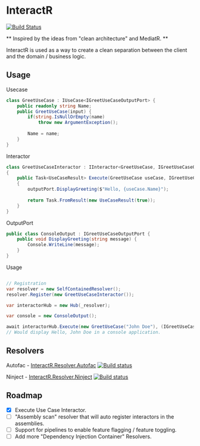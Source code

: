 # InteractR
[![Build Status](https://dev.azure.com/kristofferolsson/Interactor/_apis/build/status/Interactor-CI?branchName=master)](https://dev.azure.com/kristofferolsson/Interactor/_build/latest?definitionId=7&branchName=master)

** Inspired by the ideas from "clean architecture" and MediatR. **

InteractR is used as a way to create a clean separation between the client and the domain / business logic.


## Usage
Usecase

```csharp
class GreetUseCase : IUseCase<IGreetUseCaseOutputPort> {
	public readonly string Name;
	public GreetUseCase(input) {
		if(string.IsNullOrEmpty(name)
			throw new ArgumentException();
			
		Name = name;
	}
}
```

Interactor

```csharp
class GreetUseCaseInteractor : IInteractor<GreetUseCase, IGreetUseCaseOutputPort> 
{
	public Task<UseCaseResult> Execute(GreetUseCase useCase, IGreetUseCaseOutputPort outputPort, CancellationToken cancellationToken)
	{
		outputPort.DisplayGreeting($"Hello, {useCase.Name}");
		
		return Task.FromResult(new UseCaseResult(true));
	}
}
```

OutputPort 

```csharp
public class ConsoleOutput : IGreetUseCaseOutputPort {
	public void DisplayGreeting(string message) {
		Console.WriteLine(message);
	}
}
```

Usage

```csharp

// Registration
var resolver = new SelfContainedResolver();
resolver.Register(new GreetUseCaseInteractor());

var interactorHub = new Hub(_resolver);

var console = new ConsoleOutput();

await interactorHub.Execute(new GreetUseCase("John Doe"), (IGreetUseCaseOutputPort) console);
// Would display Hello, John Doe in a console application.
```

## Resolvers
Autofac - [InteractR.Resolver.Autofac](https://github.com/madebykrol/InteractR.Resolver.Autofac) [![Build status](https://dev.azure.com/kristofferolsson/Interactor/_apis/build/status/InteractR.Resolver.AutoFac)](https://dev.azure.com/kristofferolsson/Interactor/_build/latest?definitionId=11)

Ninject - [InteractR.Resolver.Ninject](https://github.com/madebykrol/InteractR.Resolver.Ninject) [![Build status](https://dev.azure.com/kristofferolsson/Interactor/_apis/build/status/InteractR.Resolver.Ninject)](https://dev.azure.com/kristofferolsson/Interactor/_build/latest?definitionId=10)

## Roadmap
- [x] Execute Use Case Interactor.
- [ ] "Assembly scan" resolver that will auto register interactors in the assemblies.
- [ ] Support for pipelines to enable feature flagging / feature toggling.
- [ ] Add more "Dependency Injection Container" Resolvers.

